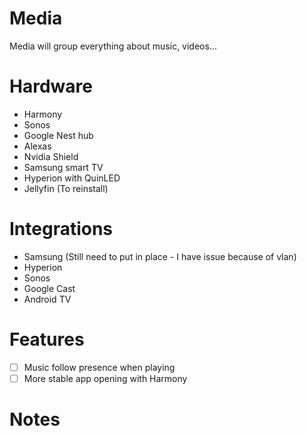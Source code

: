 # Media

Media will group everything about music, videos...

# Hardware

- Harmony
- Sonos
- Google Nest hub
- Alexas
- Nvidia Shield
- Samsung smart TV
- Hyperion with QuinLED
- Jellyfin (To reinstall)

# Integrations

- Samsung (Still need to put in place - I have issue because of vlan)
- Hyperion
- Sonos
- Google Cast
- Android TV

# Features

- [ ] Music follow presence when playing
- [ ] More stable app opening with Harmony

# Notes

